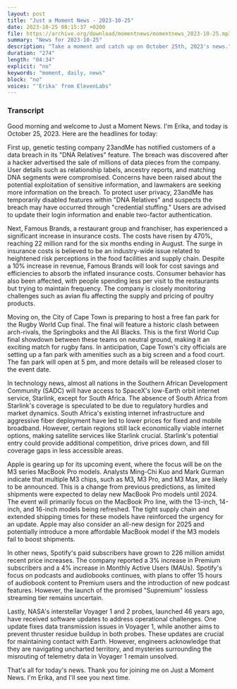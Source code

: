 ```yaml
---
layout: post
title: "Just a Moment News - 2023-10-25"
date: 2023-10-25 08:15:37 +0200
file: https://archive.org/download/momentnews/momentnews_2023-10-25.mp3
summary: "News for 2023-10-25"
description: "Take a moment and catch up on October 25th, 2023's news."
duration: "274"
length: "04:34"
explicit: "no"
keywords: "moment, daily, news"
block: "no"
voices: "'Erika' from ElevenLabs"
---
```


### Transcript

Good morning and welcome to Just a Moment News. I'm Erika, and today is October 25, 2023. Here are the headlines for today:

First up, genetic testing company 23andMe has notified customers of a data breach in its "DNA Relatives" feature. The breach was discovered after a hacker advertised the sale of millions of data pieces from the company. User details such as relationship labels, ancestry reports, and matching DNA segments were compromised. Concerns have been raised about the potential exploitation of sensitive information, and lawmakers are seeking more information on the breach. To protect user privacy, 23andMe has temporarily disabled features within "DNA Relatives" and suspects the breach may have occurred through "credential stuffing." Users are advised to update their login information and enable two-factor authentication.

Next, Famous Brands, a restaurant group and franchiser, has experienced a significant increase in insurance costs. The costs have risen by 470%, reaching 22 million rand for the six months ending in August. The surge in insurance costs is believed to be an industry-wide issue related to heightened risk perceptions in the food facilities and supply chain. Despite a 10% increase in revenue, Famous Brands will look for cost savings and efficiencies to absorb the inflated insurance costs. Consumer behavior has also been affected, with people spending less per visit to the restaurants but trying to maintain frequency. The company is closely monitoring challenges such as avian flu affecting the supply and pricing of poultry products.

Moving on, the City of Cape Town is preparing to host a free fan park for the Rugby World Cup final. The final will feature a historic clash between arch-rivals, the Springboks and the All Blacks. This is the first World Cup final showdown between these teams on neutral ground, making it an exciting match for rugby fans. In anticipation, Cape Town's city officials are setting up a fan park with amenities such as a big screen and a food court. The fan park will open at 5 pm, and more details will be released closer to the event date.

In technology news, almost all nations in the Southern African Development Community (SADC) will have access to SpaceX's low-Earth orbit internet service, Starlink, except for South Africa. The absence of South Africa from Starlink's coverage is speculated to be due to regulatory hurdles and market dynamics. South Africa's existing internet infrastructure and aggressive fiber deployment have led to lower prices for fixed and mobile broadband. However, certain regions still lack economically viable internet options, making satellite services like Starlink crucial. Starlink's potential entry could provide additional competition, drive prices down, and fill coverage gaps in less accessible areas.

Apple is gearing up for its upcoming event, where the focus will be on the M3 series MacBook Pro models. Analysts Ming-Chi Kuo and Mark Gurman indicate that multiple M3 chips, such as M3, M3 Pro, and M3 Max, are likely to be announced. This is a change from previous predictions, as limited shipments were expected to delay new MacBook Pro models until 2024. The event will primarily focus on the MacBook Pro line, with the 13-inch, 14-inch, and 16-inch models being refreshed. The tight supply chain and extended shipping times for these models have reinforced the urgency for an update. Apple may also consider an all-new design for 2025 and potentially introduce a more affordable MacBook model if the M3 models fail to boost shipments.

In other news, Spotify's paid subscribers have grown to 226 million amidst recent price increases. The company reported a 3% increase in Premium subscribers and a 4% increase in Monthly Active Users (MAUs). Spotify's focus on podcasts and audiobooks continues, with plans to offer 15 hours of audiobook content to Premium users and the introduction of new podcast features. However, the launch of the promised "Supremium" lossless streaming tier remains uncertain.

Lastly, NASA's interstellar Voyager 1 and 2 probes, launched 46 years ago, have received software updates to address operational challenges. One update fixes data transmission issues in Voyager 1, while another aims to prevent thruster residue buildup in both probes. These updates are crucial for maintaining contact with Earth. However, engineers acknowledge that they are navigating uncharted territory, and mysteries surrounding the misrouting of telemetry data in Voyager 1 remain unsolved.

That's all for today's news. Thank you for joining me on Just a Moment News. I'm Erika, and I'll see you next time.
